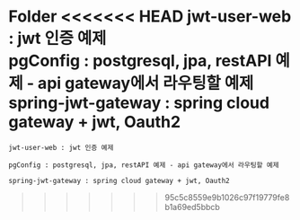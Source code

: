Folder
<<<<<<< HEAD
	jwt-user-web : jwt 인증 예제  
	pgConfig : postgresql, jpa, restAPI 예제 - api gateway에서 라우팅할 예제  
	spring-jwt-gateway : spring cloud gateway + jwt, Oauth2  
=======
		
	jwt-user-web : jwt 인증 예제
	
	pgConfig : postgresql, jpa, restAPI 예제 - api gateway에서 라우팅할 예제
	
	spring-jwt-gateway : spring cloud gateway + jwt, Oauth2
>>>>>>> 95c5c8559e9b1026c97f19779fe8b1a69ed5bbcb
